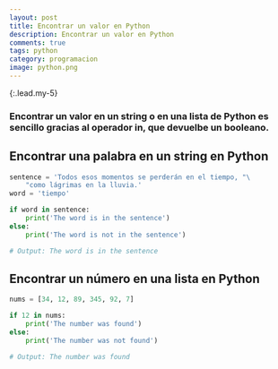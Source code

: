 ```yaml
---
layout: post
title: Encontrar un valor en Python
description: Encontrar un valor en Python
comments: true
tags: python
category: programacion
image: python.png
---
```


{:.lead.my-5}
### Encontrar un valor en un string o en una lista de Python es sencillo gracias al operador in, que devuelbe un booleano.

## Encontrar una palabra en un string en Python

```py
sentence = 'Todos esos momentos se perderán en el tiempo, "\
    "como lágrimas en la lluvia.'
word = 'tiempo'

if word in sentence:
    print('The word is in the sentence')
else:
    print('The word is not in the sentence')

# Output: The word is in the sentence
```

## Encontrar un número en una lista en Python

```py
nums = [34, 12, 89, 345, 92, 7]

if 12 in nums:
    print('The number was found')
else:
    print('The number was not found')

# Output: The number was found
```
